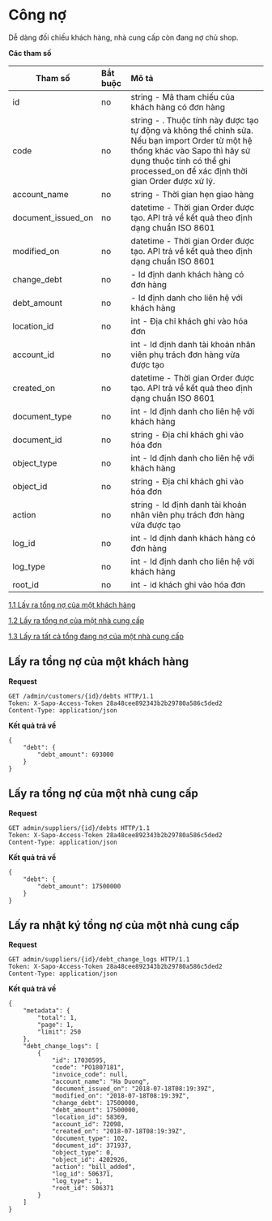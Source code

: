 # Công nợ
Dễ dàng đối chiếu khách hàng, nhà cung cấp còn đang nợ chủ shop.

**Các tham số**

| Tham số | Bắt buộc | Mô tả |
| ------------- |:-------------|:-------------|
| id | no | string - Mã tham chiếu của khách hàng có đơn hàng |
| code | no| string - . Thuộc tính này được tạo tự động và không thể chỉnh sửa. Nếu bạn import Order từ một hệ thống khác vào Sapo thì hãy sử dụng thuộc tính có thể ghi processed_on để xác định thời gian Order được xử lý.|
| account_name | no | string - Thời gian hẹn giao hàng |
| document_issued_on | no | datetime - Thời gian Order được tạo. API trả về kết quả theo định dạng chuẩn ISO 8601 |
| modified_on | no| datetime - Thời gian Order được tạo. API trả về kết quả theo định dạng chuẩn ISO 8601 |
| change_debt | no |  - Id định danh khách hàng có đơn hàng |
| debt_amount |	no |  - Id định danh cho liên hệ với khách hàng |
| location_id |	no | int - Địa chỉ khách ghi vào hóa đơn |
| account_id | no | int - Id định danh tài khoản nhân viên phụ trách đơn hàng vừa được tạo |
| created_on | no | datetime - Thời gian Order được tạo. API trả về kết quả theo định dạng chuẩn ISO 8601 |
| document_type | no | int - Id định danh cho liên hệ với khách hàng |
| document_id |	no | string - Địa chỉ khách ghi vào hóa đơn |
| object_type |	no | int - Id định danh cho liên hệ với khách hàng |
| object_id | no | string - Địa chỉ khách ghi vào hóa đơn |
| action | no | string - Id định danh tài khoản nhân viên phụ trách đơn hàng vừa được tạo |
| log_id | no | int - Id định danh khách hàng có đơn hàng |
| log_type | no | int - Id định danh cho liên hệ với khách hàng |
| root_id| no | int - id khách ghi vào hóa đơn |

[ 1.1 Lấy ra tổng nợ của một khách hàng ](#customers_id_debts)

[ 1.2 Lấy ra tổng nợ của một nhà cung cấp](#suppliers_id_debts)

[ 1.3 Lấy ra tất cả tổng đang nợ của một nhà cung cấp](#suppliers_id_debt_change_logs)

<a name="customers_id_debts"></a>
## Lấy ra tổng nợ của một khách hàng 
**Request**
```
GET /admin/customers/{id}/debts HTTP/1.1
Token: X-Sapo-Access-Token 28a48cee892343b2b29780a586c5ded2
Content-Type: application/json

```
**Kết quả trả về**
```
{
    "debt": {
        "debt_amount": 693000
    }
}
```
<a name="suppliers_id_debts"></a>
## Lấy ra tổng nợ của một nhà cung cấp
**Request**
```
GET admin/suppliers/{id}/debts HTTP/1.1
Token: X-Sapo-Access-Token 28a48cee892343b2b29780a586c5ded2
Content-Type: application/json

```
**Kết quả trả về**
```
{
    "debt": {
        "debt_amount": 17500000
    }
}
```
<a name="suppliers_id_debt_change_logs"></a>
## Lấy ra nhật ký tổng nợ của một nhà cung cấp
**Request**
```
GET admin/suppliers/{id}/debt_change_logs HTTP/1.1
Token: X-Sapo-Access-Token 28a48cee892343b2b29780a586c5ded2
Content-Type: application/json

```
**Kết quả trả về**
```
{
    "metadata": {
        "total": 1,
        "page": 1,
        "limit": 250
    },
    "debt_change_logs": [
        {
            "id": 17030595,
            "code": "PO1807181",
            "invoice_code": null,
            "account_name": "Ha Duong",
            "document_issued_on": "2018-07-18T08:19:39Z",
            "modified_on": "2018-07-18T08:19:39Z",
            "change_debt": 17500000,
            "debt_amount": 17500000,
            "location_id": 58369,
            "account_id": 72098,
            "created_on": "2018-07-18T08:19:39Z",
            "document_type": 102,
            "document_id": 371937,
            "object_type": 0,
            "object_id": 4202926,
            "action": "bill_added",
            "log_id": 506371,
            "log_type": 1,
            "root_id": 506371
        }
    ]
}
```
